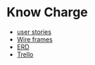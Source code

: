 # Know Charge

- [user stories](https://docs.google.com/document/d/1rtCCKcx00lcgIlIgHCkc6H7B5vCKAMMOnrXf777cclE/edit?usp=sharing)
- [Wire frames](app/assets/images/figma.png "wire frames")
- [ERD](http://dbdesigner.net/designer/schema/121971)
- [Trello](https://trello.com/b/cuTwpHkR/know-charge)
